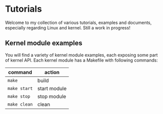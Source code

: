 # Tutorials

Welcome to my collection of various tutorials, examples and documents, especially regarding Linux and kernel. Still a work in progress!

## Kernel module examples

You will find a variety of kernel module examples, each exposing some part of kernel API. Each kernel module has a Makefile with following commands:

|   command    |    action     |
|--------------|---------------|
| `make`       | build         |
| `make start` | start module  |
| `make stop`  | stop module   |
| `make clean` | clean         |

